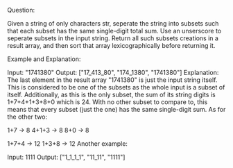 Question:

Given a string of only characters str, seperate the string into subsets such that each subset has the same single-digit total sum. Use an unserscore to seperate subsets in the input string. Return all such subsets creations in a result array, and then sort that array lexicographically before returning it.

Example and Explanation:

Input: "1741380"
Output: ["17_413_80", "174_1380", "1741380"]
Explanation:
The last element in the result array "1741380" is just the input string itself. This is considered to be one of the subsets as the whole input is a subset of itself. Additionally, as this is the only subset, the sum of its string digits is 1+7+4+1+3+8+0 which is 24. With no other subset to compare to, this means that every subset (just the one) has the same single-digit sum. As for the other two:

1+7 -> 8
4+1+3 -> 8
8+0 -> 8

1+7+4 -> 12
1+3+8 -> 12
Another example:

Input: 1111
Output: ["1_1_1_1", "11_11", "1111"]
